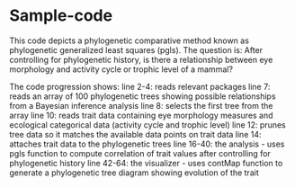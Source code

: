 # Sample-code

This code depicts a phylogenetic comparative method known as phylogenetic generalized least squares (pgls). The question is: After controlling for phylogenetic history, is there a relationship between eye morphology and activity cycle or trophic level of a mammal? 

The code progression shows: 
line 2-4: reads relevant packages
line 7: reads an array of 100 phylogenetic trees showing possible relationships from a Bayesian inference analysis 
line 8: selects the first tree from the array
line 10: reads trait data containing eye morphology measures and ecological categorical data (activity cycle and trophic level)
line 12: prunes tree data so it matches the available data points on trait data
line 14: attaches trait data to the phylogenetic trees
line 16-40: the analysis - uses pgls function to compute correlation of trait values after controlling for phylogenetic history
line 42-64: the visualizer - uses contMap function to generate a phylogenetic tree diagram showing evolution of the trait 
